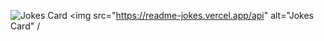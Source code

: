 ![Jokes Card](https://readme-jokes.vercel.app/api)
<img src="https://readme-jokes.vercel.app/api" alt="Jokes Card" /
